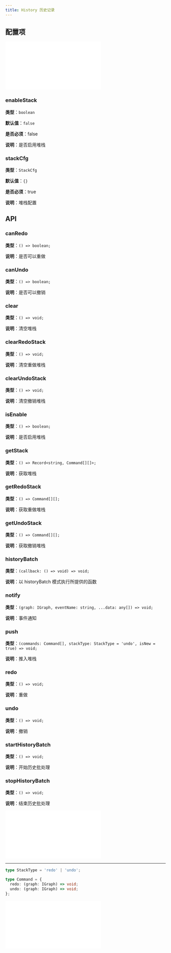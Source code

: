 ```yaml
---
title: History 历史记录
---
```


## 配置项

<embed src="../../common/IPluginBaseConfig.zh.md"></embed>

### enableStack

**类型**：`boolean`

**默认值**：`false`

**是否必须**：false

**说明**：是否启用堆栈

### stackCfg

**类型**：`StackCfg`

**默认值**：`{}`

**是否必须**：true

**说明**：堆栈配置

## API

### canRedo

**类型**：`() => boolean;`

**说明**：是否可以重做

### canUndo

**类型**：`() => boolean;`

**说明**：是否可以撤销

### clear

**类型**：`() => void;`

**说明**：清空堆栈

### clearRedoStack

**类型**：`() => void;`

**说明**：清空重做堆栈

### clearUndoStack

**类型**：`() => void;`

**说明**：清空撤销堆栈

### isEnable

**类型**：`() => boolean;`

**说明**：是否启用堆栈

### getStack

**类型**：`() => Record<string, Command[][]>;`

**说明**：获取堆栈

### getRedoStack

**类型**：`() => Command[][];`

**说明**：获取重做堆栈

### getUndoStack

**类型**：`() => Command[][];`

**说明**：获取撤销堆栈

### historyBatch

**类型**：`(callback: () => void) => void;`

**说明**：以 historyBatch 模式执行所提供的函数

### notify

**类型**：`(graph: IGraph, eventName: string, ...data: any[]) => void;`

**说明**：事件通知

### push

**类型**：`(commands: Command[], stackType: StackType = 'undo', isNew = true) => void;`

**说明**：推入堆栈

### redo

**类型**：`() => void;`

**说明**：重做

### undo

**类型**：`() => void;`

**说明**：撤销

### startHistoryBatch

**类型**：`() => void;`

**说明**：开始历史批处理

### stopHistoryBatch

**类型**：`() => void;`

**说明**：结束历史批处理

<embed src="../../common/PluginAPIDestroy.zh.md"></embed>

---

```ts
type StackType = 'redo' | 'undo';

type Command = {
  redo: (graph: IGraph) => void;
  undo: (graph: IGraph) => void;
};
```

<embed src="../../common/StackCfg.zh.md"></embed>

